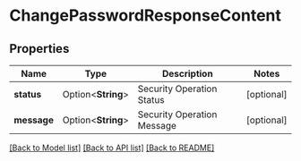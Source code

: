 # ChangePasswordResponseContent

## Properties

Name | Type | Description | Notes
------------ | ------------- | ------------- | -------------
**status** | Option<**String**> | Security Operation Status | [optional]
**message** | Option<**String**> | Security Operation Message | [optional]

[[Back to Model list]](../README.md#documentation-for-models) [[Back to API list]](../README.md#documentation-for-api-endpoints) [[Back to README]](../README.md)


